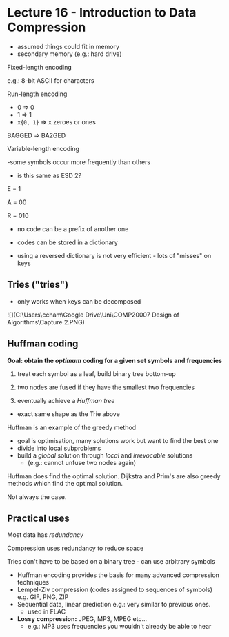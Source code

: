 # Lecture 16 - Introduction to Data Compression

- assumed things could fit in memory
- secondary memory (e.g.: hard drive)





Fixed-length encoding

e.g.: 8-bit ASCII for characters

Run-length encoding

- 0 => 0
- 1 => 1
- `x{0, 1}` => x zeroes or ones

BAGGED => BA2GED



Variable-length encoding

-some symbols occur more frequently than others

- is this same as ESD 2?



E = 1

A = 00

R = 010



- no code can be a prefix of another one

- codes can be stored in a dictionary



- using a reversed dictionary is not very efficient - lots of "misses" on keys



## Tries ("tries")



- only works when keys can be decomposed



![](C:\Users\ccham\Google Drive\Uni\COMP20007 Design of Algorithms\Capture 2.PNG)



## Huffman coding

**Goal: obtain the *optimum* coding for a given set symbols and frequencies**



1. treat each symbol as a leaf, build binary tree bottom-up

2. two nodes are fused if they have the smallest two frequencies

3. eventually achieve a *Huffman tree*

- exact same shape as the Trie above



Huffman is an example of the greedy method

- goal is optimisation, many solutions work but want to find the best one
- divide into local subproblems
- build a *global* solution through *local* and *irrevocable* solutions
  - (e.g.: cannot unfuse two nodes again)

Huffman does find the optimal solution. Dijkstra and Prim's are also greedy methods which find the optimal solution.

Not always the case.

## Practical uses

Most data has *redundancy*

Compression uses redundancy to reduce space

Tries don't have to be based on a binary tree - can use arbitrary symbols



- Huffman encoding provides the basis for many advanced compression techniques
- Lempel-Ziv compression (codes assigned to sequences of symbols) e.g. GIF, PNG, ZIP
- Sequential data, linear prediction e.g.: very similar to previous ones.
  - used in FLAC
- **Lossy compression:** JPEG, MP3, MPEG etc...
  - e.g.: MP3 uses frequencies you wouldn't already be able to hear

